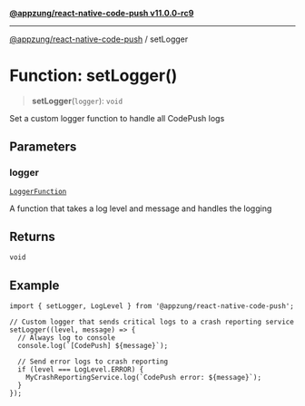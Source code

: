 [**@appzung/react-native-code-push v11.0.0-rc9**](../README.md)

---

[@appzung/react-native-code-push](../README.md) / setLogger

# Function: setLogger()

> **setLogger**(`logger`): `void`

Set a custom logger function to handle all CodePush logs

## Parameters

### logger

[`LoggerFunction`](../type-aliases/LoggerFunction.md)

A function that takes a log level and message and handles the logging

## Returns

`void`

## Example

```
import { setLogger, LogLevel } from '@appzung/react-native-code-push';

// Custom logger that sends critical logs to a crash reporting service
setLogger((level, message) => {
  // Always log to console
  console.log(`[CodePush] ${message}`);

  // Send error logs to crash reporting
  if (level === LogLevel.ERROR) {
    MyCrashReportingService.log(`CodePush error: ${message}`);
  }
});
```
